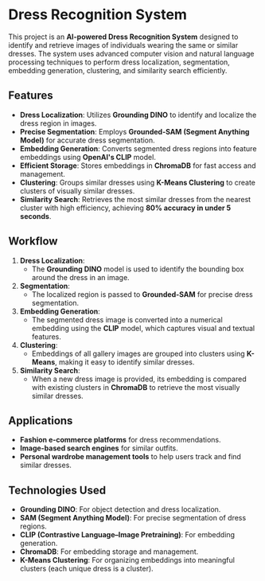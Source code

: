 # Dress Recognition System

This project is an **AI-powered Dress Recognition System** designed to identify and retrieve images of individuals wearing the same or similar dresses. The system uses advanced computer vision and natural language processing techniques to perform dress localization, segmentation, embedding generation, clustering, and similarity search efficiently.

## Features
- **Dress Localization**: Utilizes **Grounding DINO** to identify and localize the dress region in images.
- **Precise Segmentation**: Employs **Grounded-SAM (Segment Anything Model)** for accurate dress segmentation.
- **Embedding Generation**: Converts segmented dress regions into feature embeddings using **OpenAI's CLIP** model.
- **Efficient Storage**: Stores embeddings in **ChromaDB** for fast access and management.
- **Clustering**: Groups similar dresses using **K-Means Clustering** to create clusters of visually similar dresses.
- **Similarity Search**: Retrieves the most similar dresses from the nearest cluster with high efficiency, achieving **80% accuracy in under 5 seconds**.

## Workflow
1. **Dress Localization**:
   - The **Grounding DINO** model is used to identify the bounding box around the dress in an image.
2. **Segmentation**:
   - The localized region is passed to **Grounded-SAM** for precise dress segmentation.
3. **Embedding Generation**:
   - The segmented dress image is converted into a numerical embedding using the **CLIP** model, which captures visual and textual features.
4. **Clustering**:
   - Embeddings of all gallery images are grouped into clusters using **K-Means**, making it easy to identify similar dresses.
5. **Similarity Search**:
   - When a new dress image is provided, its embedding is compared with existing clusters in **ChromaDB** to retrieve the most visually similar dresses.

## Applications
- **Fashion e-commerce platforms** for dress recommendations.
- **Image-based search engines** for similar outfits.
- **Personal wardrobe management tools** to help users track and find similar dresses.

## Technologies Used
- **Grounding DINO**: For object detection and dress localization.
- **SAM (Segment Anything Model)**: For precise segmentation of dress regions.
- **CLIP (Contrastive Language–Image Pretraining)**: For embedding generation.
- **ChromaDB**: For embedding storage and management.
- **K-Means Clustering**: For organizing embeddings into meaningful clusters (each unique dress is a cluster).

